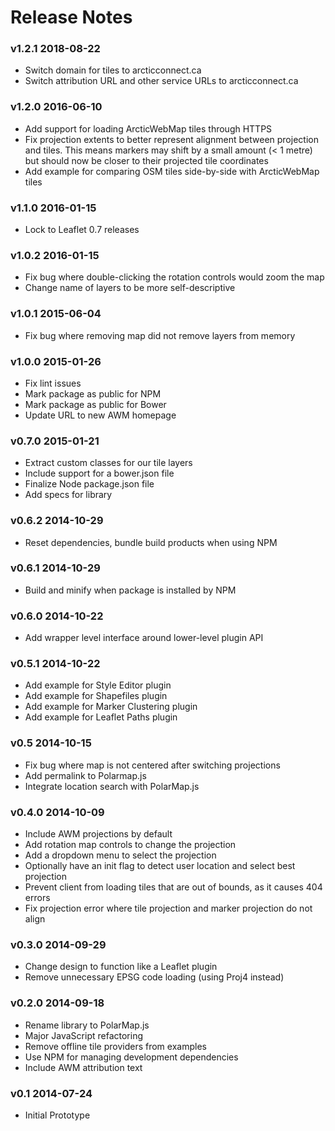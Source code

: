 # Release Notes

### v1.2.1 2018-08-22

* Switch domain for tiles to arcticconnect.ca
* Switch attribution URL and other service URLs to arcticconnect.ca

### v1.2.0 2016-06-10

* Add support for loading ArcticWebMap tiles through HTTPS
* Fix projection extents to better represent alignment between projection and tiles. This means markers may shift by a small amount (< 1 metre) but should now be closer to their projected tile coordinates
* Add example for comparing OSM tiles side-by-side with ArcticWebMap tiles

### v1.1.0 2016-01-15

* Lock to Leaflet 0.7 releases

### v1.0.2 2016-01-15

* Fix bug where double-clicking the rotation controls would zoom the map
* Change name of layers to be more self-descriptive

### v1.0.1 2015-06-04

* Fix bug where removing map did not remove layers from memory

### v1.0.0 2015-01-26

* Fix lint issues
* Mark package as public for NPM
* Mark package as public for Bower
* Update URL to new AWM homepage

### v0.7.0 2015-01-21

* Extract custom classes for our tile layers
* Include support for a bower.json file
* Finalize Node package.json file
* Add specs for library

### v0.6.2 2014-10-29

* Reset dependencies, bundle build products when using NPM

### v0.6.1 2014-10-29

* Build and minify when package is installed by NPM

### v0.6.0 2014-10-22

* Add wrapper level interface around lower-level plugin API

### v0.5.1 2014-10-22

* Add example for Style Editor plugin
* Add example for Shapefiles plugin
* Add example for Marker Clustering plugin
* Add example for Leaflet Paths plugin

### v0.5 2014-10-15

* Fix bug where map is not centered after switching projections
* Add permalink to Polarmap.js
* Integrate location search with PolarMap.js

### v0.4.0 2014-10-09

* Include AWM projections by default
* Add rotation map controls to change the projection
* Add a dropdown menu to select the projection
* Optionally have an init flag to detect user location and select best projection
* Prevent client from loading tiles that are out of bounds, as it causes 404 errors
* Fix projection error where tile projection and marker projection do not align

### v0.3.0 2014-09-29

* Change design to function like a Leaflet plugin
* Remove unnecessary EPSG code loading (using Proj4 instead)

### v0.2.0 2014-09-18

* Rename library to PolarMap.js
* Major JavaScript refactoring
* Remove offline tile providers from examples
* Use NPM for managing development dependencies
* Include AWM attribution text

### v0.1 2014-07-24

* Initial Prototype
